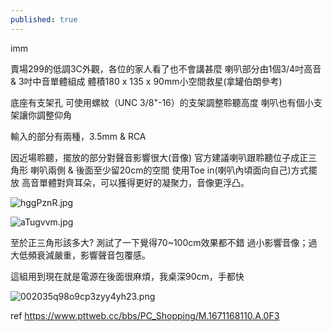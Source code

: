 ```yaml
---
published: true
---
```

imm

賣場299的低調3C外觀，各位的家人看了也不會講甚麼
喇叭部分由1個3/4吋高音 & 3吋中音單體組成
體積180 x 135 x 90mm小空間救星(拿罐伯朗參考)

底座有支架孔
可使用螺紋（UNC 3/8"-16）的支架調整聆聽高度
喇叭也有個小支架讓你調整仰角

輸入的部分有兩種，3.5mm & RCA

因近場聆聽，擺放的部分對聲音影響很大(音像)
官方建議喇叭跟聆聽位子成正三角形
喇叭兩側 & 後面至少留20cm的空間
使用Toe in(喇叭內頃面向自己)方式擺放
高音單體對齊耳朵，可以獲得更好的凝聚力，音像更浮凸。

![hggPznR.jpg]({{site.baseurl}}/_posts/hggPznR.jpg)

![aTugvvm.jpg]({{site.baseurl}}/_posts/aTugvvm.jpg)

至於正三角形該多大?
測試了一下覺得70~100cm效果都不錯
過小影響音像；過大低頻衰減嚴重，影響聲音包覆感。

這組用到現在就是電源在後面很麻煩，我桌深90cm，手都快

![002035q98o9cp3zyy4yh23.png]({{site.baseurl}}/_posts/002035q98o9cp3zyy4yh23.png)

ref
https://www.pttweb.cc/bbs/PC_Shopping/M.1671168110.A.0F3
